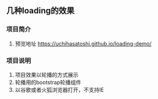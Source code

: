 ## 几种loading的效果 ##
### 项目简介 ##
1. 预览地址 https://uchihasatoshi.github.io/loading-demo/

### 项目说明
1. 项目效果以轮播的方式展示
2. 轮播用的bootstrap轮播组件
3. 以谷歌或者火狐浏览器打开，不支持IE
